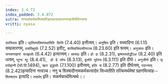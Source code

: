 ```yaml
---
index: 3.4.72
index_padded: 3.4.072
sutra: गत्यर्थाकर्मकश्लिषशीङ्स्थासवसजनरुहजीर्यतिभ्यश्च
vritti: nyasa

---
```

`उपस्थितः` इति। `द्यतिस्यतिमास्थामिति किति` (7.4.40) इत्तीत्वम्। `अनूषितः` इति। वच्यादिना (6.1.15 सम्प्रसारणम्, `वसतिक्षुघोः` (7.2.52) इतीट्, `शासिवसिघसीनाञ्च` (8.23.60) इति षत्वम्। `अनुजातः` इति। `जनसनखनां सञ्झलोः` (6.4.42) इत्यात्त्वम्। `आरूढः` इति। `हो ढः` (8.2.31), `झषस्तथोर्द्धोऽधः` (8.2.40) इति धत्वम्, `ष्टुना ष्टुः` (8.4.41), ` ढो ढे लोपः` (8.3.13), `ढ्रलोपे पूर्वस्य` (6.3.111) इति दीर्घः। `अनुजीर्णः` इति। `जृ वयोहानौ` (धा.पा.1494), `ऋत इद्धातोः` (7.1.100) इतीत्त्वम्, `हलि च` (8.2.77) इति दीर्घत्वम्, `रदाभ्याम्` (8.2.42)इत्यादिना नत्वञ्च।
ननु च श्लिषादीनामकर्मकत्वादेव सिध्यतीति तत्किमर्थमेषां ग्रहणमित्याह-- `श्लिषादयः` इत्यादि। `तदर्थम्` इति। सकर्मकार्थमित्यर्थः।।